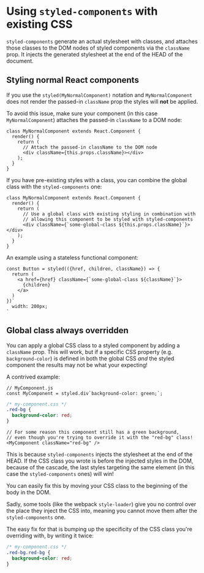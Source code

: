 # Using `styled-components` with existing CSS

`styled-components` generate an actual stylesheet with classes, and attaches those classes to the DOM nodes of styled components via the `className` prop. It injects the generated stylesheet at the end of the HEAD of the document.

## Styling normal React components

If you use the `styled(MyNormalComponent)` notation and `MyNormalComponent` does not render the passed-in `className` prop the styles will **not** be applied.

To avoid this issue, make sure your component (in this case `MyNormalComponent`) attaches the passed-in `className` to a DOM node:

```JSX
class MyNormalComponent extends React.Component {
  render() {
    return (
      // Attach the passed-in className to the DOM node
      <div className={this.props.className}></div>
    );
  }
}
```

If you have pre-existing styles with a class, you can combine the global class with the `styled-components` one:

```JSX
class MyNormalComponent extends React.Component {
  render() {
    return (
      // Use a global class with existing styling in combination with
      // allowing this component to be styled with styled-components
      <div className={`some-global-class ${this.props.className}`}></div>
    );
  }
}
```

An example using a stateless functional component:
```JSX
const Button = styled(({href, children, className}) => {
  return (
    <a href={href} className={`some-global-class ${className}`}>
      {children}
    </a>
  )
})`
  width: 200px;
`
```


## Global class always overridden

You can apply a global CSS class to a styled component by adding a `className` prop. This will work, but if a specific CSS property (e.g. `background-color`) is defined in both the global CSS _and_ the styled component the results may not be what your expecting!

A contrived example:

```JS
// MyComponent.js
const MyComponent = styled.div`background-color: green;`;
```

```CSS
/* my-component.css */
.red-bg {
  background-color: red;
}
```

```JSX
// For some reason this component still has a green background,
// even though you're trying to override it with the "red-bg" class!
<MyComponent className="red-bg" />
```

This is because `styled-components` injects the stylesheet at the end of the HEAD. If the CSS class you wrote is before the injected styles in the DOM, because of the cascade, the last styles targeting the same element (in this case the `styled-components` ones) will win!

You can easily fix this by moving your CSS class to the beginning of the body in the DOM.

Sadly, some tools (like the webpack `style-loader`) give you no control over the place they inject the CSS into, meaning you cannot move them after the `styled-components` one.

The easy fix for that is bumping up the specificity of the CSS class you're overriding with, by writing it twice:

```CSS
/* my-component.css */
.red-bg.red-bg {
  background-color: red;
}
```
